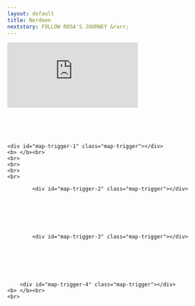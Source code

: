 ```yaml
---
layout: default
title: Nerdeen
nextstory: FOLLOW ROSA'S JOURNEY &rarr;
---
```

 <div class="boxes" id="first">
 <div class="video">
 <iframe id="player1" src="https://player.vimeo.com/video/212149595?api=1&player_id=player1" frameborder="0" webkitallowfullscreen="" mozallowfullscreen="" allowfullscreen=""></iframe>
 </div>
 </div>
 <div class="boxes" id="second">
 
   <script src="https://studio20-2017.github.io/sanctuary/scripts/jquery.min.js"></script>
<script src="https://studio20-2017.github.io/sanctuary/scripts/jquery.scrollie.min_1.js"></script>
<script src="https://studio20-2017.github.io/sanctuary/scripts/nerdeen.js"></script>

<div style="height:10000px">

  <div id="map">
  </div>

  <div id="txt">
<br>
<br>
<br>
<br>

    <div id="map-trigger-1" class="map-trigger"></div>
    <b> </b><br>
    <br>
    <br>
    <br>
    <br>

            <div id="map-trigger-2" class="map-trigger"></div>
<b> </b>
<br>
<br>
<br>
<br>


            <div id="map-trigger-3" class="map-trigger"></div>
<b> </b>
<br>
<br>
<br>
<br>

        <div id="map-trigger-4" class="map-trigger"></div>
    <b> </b><br>
    <br>

  </div>
</div>

    <script src="js/index.js"></script>
 </div>

